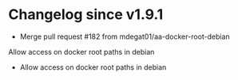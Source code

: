# Changelog since v1.9.1
- Merge pull request #182 from mdegat01/aa-docker-root-debian

Allow access on docker root paths in debian 
- Allow access on docker root paths in debian 
